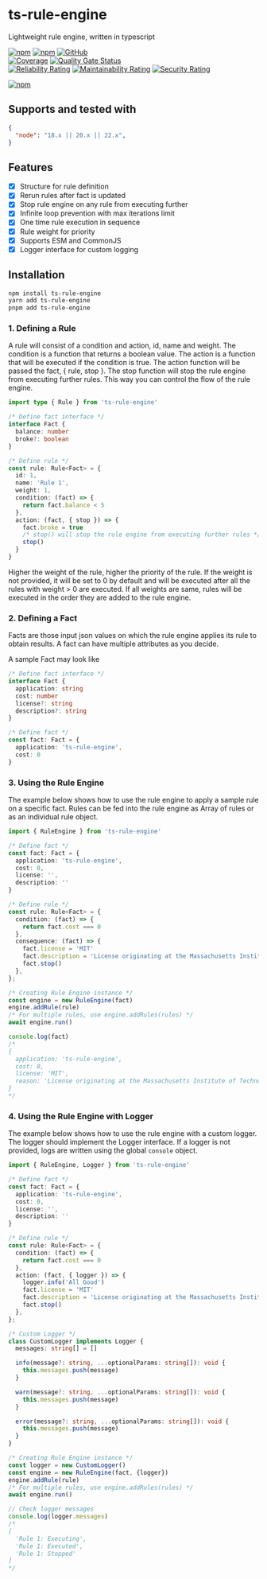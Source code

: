 # ts-rule-engine

Lightweight rule engine, written in typescript

[![npm](https://img.shields.io/npm/v/ts-rule-engine)](https://www.npmjs.com/package/ts-rule-engine)
[![npm](https://img.shields.io/npm/dt/ts-rule-engine)](https://www.npmjs.com/package/ts-rule-engine)
[![GitHub](https://img.shields.io/github/license/ilovepixelart/ts-rule-engine)](https://github.com/ilovepixelart/ts-rule-engine/blob/main/LICENSE)
\
[![Coverage](https://sonarcloud.io/api/project_badges/measure?project=ilovepixelart_ts-rule-engine&metric=coverage)](https://sonarcloud.io/summary/new_code?id=ilovepixelart_ts-rule-engine)
[![Quality Gate Status](https://sonarcloud.io/api/project_badges/measure?project=ilovepixelart_ts-rule-engine&metric=alert_status)](https://sonarcloud.io/summary/new_code?id=ilovepixelart_ts-rule-engine)
\
[![Reliability Rating](https://sonarcloud.io/api/project_badges/measure?project=ilovepixelart_ts-rule-engine&metric=reliability_rating)](https://sonarcloud.io/summary/new_code?id=ilovepixelart_ts-rule-engine)
[![Maintainability Rating](https://sonarcloud.io/api/project_badges/measure?project=ilovepixelart_ts-rule-engine&metric=sqale_rating)](https://sonarcloud.io/summary/new_code?id=ilovepixelart_ts-rule-engine)
[![Security Rating](https://sonarcloud.io/api/project_badges/measure?project=ilovepixelart_ts-rule-engine&metric=security_rating)](https://sonarcloud.io/summary/new_code?id=ilovepixelart_ts-rule-engine)

[![npm](https://nodei.co/npm/ts-rule-engine.png)](https://www.npmjs.com/package/ts-rule-engine)

## Supports and tested with

```json
{
  "node": "18.x || 20.x || 22.x",
}
```

## Features

- [x] Structure for rule definition
- [x] Rerun rules after fact is updated
- [x] Stop rule engine on any rule from executing further
- [x] Infinite loop prevention with max iterations limit
- [x] One time rule execution in sequence
- [x] Rule weight for priority
- [x] Supports ESM and CommonJS
- [x] Logger interface for custom logging

## Installation

```bash
npm install ts-rule-engine
yarn add ts-rule-engine
pnpm add ts-rule-engine
```

### 1. Defining a Rule

A rule will consist of a condition and action, id, name and weight. The condition is a function that returns a boolean value. The action is a function that will be executed if the condition is true. The action function will be passed the fact, { rule, stop }. The stop function will stop the rule engine from executing further rules. This way you can control the flow of the rule engine.

```typescript
import type { Rule } from 'ts-rule-engine'

/* Define fact interface */
interface Fact {
  balance: number
  broke?: boolean
}

/* Define rule */
const rule: Rule<Fact> = {
  id: 1,
  name: 'Rule 1',
  weight: 1,
  condition: (fact) => {
    return fact.balance < 5
  },
  action: (fact, { stop }) => {
    fact.broke = true
    /* stop() will stop the rule engine from executing further rules */
    stop()
  }
}
```

Higher the weight of the rule, higher the priority of the rule. If the weight is not provided, it will be set to 0 by default and will be executed after all the rules with weight > 0 are executed. If all weights are same, rules will be executed in the order they are added to the rule engine.

### 2. Defining a Fact

Facts are those input json values on which the rule engine applies its rule to obtain results. A fact can have multiple attributes as you decide.

A sample Fact may look like

```typescript
/* Define fact interface */
interface Fact {
  application: string
  cost: number
  license?: string
  description?: string
}

/* Define fact */
const fact: Fact = {
  application: 'ts-rule-engine',
  cost: 0
}
```

### 3. Using the Rule Engine

The example below shows how to use the rule engine to apply a sample rule on a specific fact. Rules can be fed into the rule engine as Array of rules or as an individual rule object.

```typescript
import { RuleEngine } from 'ts-rule-engine'

/* Define fact */
const fact: Fact = {
  application: 'ts-rule-engine',
  cost: 0,
  license: '',
  description: ''
}

/* Define rule */
const rule: Rule<Fact> = {
  condition: (fact) => {
    return fact.cost === 0
  },
  consequence: (fact) => {
    fact.license = 'MIT'
    fact.description = 'License originating at the Massachusetts Institute of Technology (MIT) in the late 1980s'
    fact.stop()
  },
};

/* Creating Rule Engine instance */
const engine = new RuleEngine(fact)
engine.addRule(rule)
/* For multiple rules, use engine.addRules(rules) */
await engine.run()

console.log(fact)
/*
{
  application: 'ts-rule-engine',
  cost: 0,
  license: 'MIT',
  reason: 'License originating at the Massachusetts Institute of Technology (MIT) in the late 1980s'
}
*/
```

### 4. Using the Rule Engine with Logger

The example below shows how to use the rule engine with a custom logger. The logger should implement the Logger interface. If a logger is not provided, logs are written using the global `console` object.

```typescript
import { RuleEngine, Logger } from 'ts-rule-engine'

/* Define fact */
const fact: Fact = {
  application: 'ts-rule-engine',
  cost: 0,
  license: '',
  description: ''
}

/* Define rule */
const rule: Rule<Fact> = {
  condition: (fact) => {
    return fact.cost === 0
  },
  action: (fact, { logger }) => {
    logger.info('All Good')
    fact.license = 'MIT'
    fact.description = 'License originating at the Massachusetts Institute of Technology (MIT) in the late 1980s'
    fact.stop()
  },
};

/* Custom Logger */
class CustomLogger implements Logger {
  messages: string[] = []

  info(message?: string, ...optionalParams: string[]): void {
    this.messages.push(message)
  }

  warn(message?: string, ...optionalParams: string[]): void {
    this.messages.push(message)
  }

  error(message?: string, ...optionalParams: string[]): void {
    this.messages.push(message)
  }
}

/* Creating Rule Engine instance */
const logger = new CustomLogger()
const engine = new RuleEngine(fact, {logger})
engine.addRule(rule)
/* For multiple rules, use engine.addRules(rules) */
await engine.run()

// Check logger messages
console.log(logger.messages)
/*
[
  'Rule 1: Executing',
  'Rule 1: Executed',
  'Rule 1: Stopped'
]
*/

```

